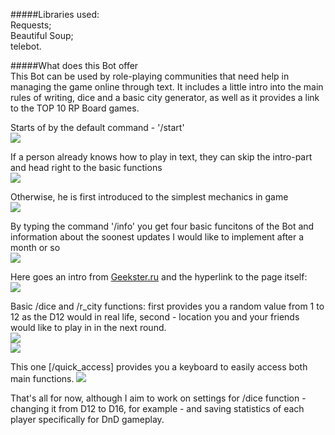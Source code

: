 #####Libraries used:  
Requests;  
Beautiful Soup;  
telebot.  


#####What does this Bot offer  
This Bot can be used by role-playing communities that need help in managing the game online through text.
It includes a little intro into the main rules of writing, dice and a basic city generator, as well as it provides a link to the TOP 10 RP Board games.
  
Starts of by the default command - '/start'  
![](screenshots/1.jpg)  
  
If a person already knows how to play in text, they can skip the intro-part and head right to the basic functions  
![](screenshots/2.jpg)  
  
Otherwise, he is first introduced to the simplest mechanics in game  
![](screenshots/3.jpg)  
  
By typing the command '/info' you get four basic funcitons of the Bot and information about the soonest updates I would like to implement after a month or so  
![](screenshots/4.jpg)  
  
Here goes an intro from <a href="https://geekster.ru/top10/top-7-nastolnyh-rolevyh-igr/">Geekster.ru</a> and the hyperlink to the page itself:  
![](screenshots/5.jpg)  
  
Basic /dice and /r_city functions: first provides you a random value from 1 to 12 as the D12 would in real life, second - location you and your friends would like to play in in the next round.  
![](screenshots/6.jpg)  
![](screenshots/7.jpg)  
  
This one [/quick_access] provides you a keyboard to easily access both main functions.
![](screenshots/8.jpg)  
  
That's all for now, although I aim to work on settings for /dice function - changing it from D12 to D16, for example - and saving statistics of each player specifically for DnD gameplay.

